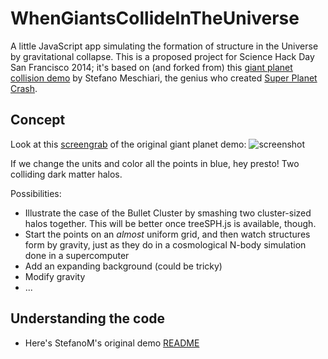 # WhenGiantsCollideInTheUniverse

A little JavaScript app simulating the formation of structure in the Universe by gravitational collapse. This is a proposed project for Science Hack Day San Francisco 2014; it's based on (and forked from) this [giant planet collision demo](http://www.stefanom.org/wgc) by Stefano Meschiari, the genius who created [Super Planet Crash](http://www.stefanom.org/spc).

## Concept

Look at this [screengrab]() of the original giant planet demo:
![screenshot]()

If we change the units and color all the points in blue, hey presto! Two colliding dark matter halos.

Possibilities:

* Illustrate the case of the Bullet Cluster by smashing two cluster-sized halos together. This will be better once treeSPH.js is available, though.
* Start the points on an *almost* uniform grid, and then watch structures form by gravity, just as they do in a cosmological N-body simulation done in a supercomputer
* Add an expanding background (could be tricky)
* Modify gravity
* ...


## Understanding the code

* Here's StefanoM's original demo [README](https://github.com/stefano-meschiari/WhenGiantsCollide/edit/master/README.md)
